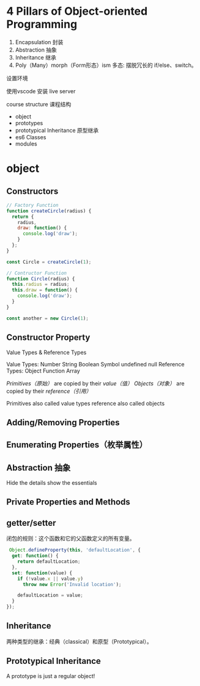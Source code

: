 # 4 Pillars of Object-oriented Programming

1. Encapsulation 封装
2. Abstraction 抽象
3. Inheritance 继承
4. Poly（Many）morph（Form形态）ism 多态: 摆脱冗长的 if/else、switch。

设置环境

使用vscode
安装 live server

course structure 课程结构
* object
* prototypes
* prototypical Inheritance 原型继承
* es6 Classes
* modules

# object
## Constructors

```js
// Factory Function
function createCircle(radius) {
  return {
    radius,
    draw: function() {
      console.log('draw');
    }
  };
}

const Circle = createCircle(1);

// Contructor Function
function Circle(radius) {
  this.radius = radius;
  this.draw = function() {
    console.log('draw');
  }
}

const another = new Circle(1);
```

## Constructor Property

Value Types & Reference Types

Value Types: Number String Boolean Symbol undefined null
Reference Types: Object Function Array

*Primitives（原始）* are copied by their *value（值）*
*Objects（对象）* are copied by their *reference（引用）*

Primitives also called value types
reference also called objects

## Adding/Removing Properties

## Enumerating Properties（枚举属性）

## Abstraction 抽象
Hide the details
show the essentials

## Private Properties and Methods

## getter/setter

闭包的规则：这个函数和它的父函数定义的所有变量。

```js
 Object.defineProperty(this, 'defaultLocation', {
  get: function() {
    return defaultLocation;
  },
  set: function(value) {
    if (!value.x || value.y)
      throw new Error('Invalid location'); 

    defaultLocation = value;
  }
});
```

## Inheritance
两种类型的继承：经典（classical）和原型（Prototypical）。

## Prototypical Inheritance

A prototype is just a regular object!